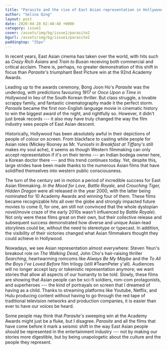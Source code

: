 ```yaml
---
title: "Parasite and the rise of East Asian representation in Hollywood"
author: "Selina Qing"
layout: post
date: 2020-04-28 02:40:48 +0000
category: issue1
cover: /assets/img/bg/issue1/parasite2
bgurl: /assets/img/bg/issue1/parasite2
paddingtop: "35px"
---
```


<p id="first-paragraph">In recent years, East Asian cinema has taken over the world, with hits
such as <i>Crazy Rich Asians</i> and <i>Train to Busan</i> receiving both
commercial and critical acclaim. There is, perhaps, no greater
demonstration of this shift in focus than <i>Parasite</i>'s triumphant Best
Picture win at the 92nd Academy Awards.</p>

Leading up to the awards ceremony, Bong Joon Ho's *Parasite* was the
underdog, with predictions favouring *1917* or *Once Upon a Time in
Hollywood* in lieu of the South Korean thriller. But class struggle, a
lovable scrappy family, and fantastic cinematography made it the perfect
storm. *Parasite* became the first non-English language movie in
cinematic history to win the biggest award of the night, and rightfully
so. However, it didn't just break records --- it also may have truly
changed the way the film industry sees people of East Asian descent.

Historically, Hollywood has been absolutely awful in their depictions of
people of colour on screen. From blackface to casting white people for
Asian roles (Mickey Rooney as Mr. Yunioshi in *Breakfast at Tiffany's*
still makes my soul ache), it seems as though Western filmmaking can
only accept representation if it's on their terms --- an Indian bodega
owner here, a Korean doctor there --- and this trend continues today.
Yet, despite this, large strides have been made thanks to the numerous
Asian films that have solidified themselves into western public
consciousness.

The turn of the century set in motion a period of incredible success for
East Asian filmmaking. *In the Mood for Love, Battle Royale,* and
*Crouching Tiger, Hidden Dragon* were all released in the year 2000,
with the latter being nominated for 10 Academy Awards and winning four
of them. These films became recognizable hits all over the globe and
strongly impacted future movies to come (I, for one, am still not
convinced that the whole dystopian novel/movie craze of the early 2010s
wasn't influenced by *Battle Royale*). Not only were these films great
on their own, but their collective release and subsequent success
demonstrated how diverse and unique Asian-lead storylines could be,
without the need to stereotype or typecast. In addition, the visibility
of their victories changed what Asian filmmakers thought they could
achieve in Hollywood.

Nowadays, we see Asian representation almost everywhere: Steven Yeun's
breakout role on *The Walking Dead*, John Cho's hair-raising thriller
*Searching*, heartwarming romcoms like *Always Be My Maybe* and the *To
All the Boys I've Loved Before* film trilogy (still \#TeamPeter y'all).
Audiences will no longer accept lazy or tokenistic representation
anymore; we want stories that allow all aspects of our humanity to be
told. Slowly, these films are showing that Asian people can be sci-fi
soldiers, rom-com protagonists, and superheroes --- the kind of
portrayals on screen that I dreamed of having as a child. Thanks to
streaming platforms like Youtube, Netflix, and Hulu producing content
without having to go through the red tape of traditional television
networks and production companies, it is easier than ever to have our
voices be heard.

Some people may think that *Parasite*'s sweeping win at the Academy
Awards might just be a fluke, but I disagree. *Parasite* and all the
films that have come before it mark a seismic shift in the way East
Asian people should be represented in the entertainment industry --- not
by making our stories more digestible, but by being unapologetic about
the culture and the people they represent.

